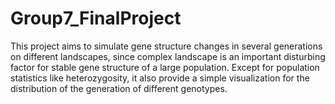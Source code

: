 # Group7_FinalProject
 This project aims to simulate gene structure changes in several generations on different landscapes, since complex landscape is an important disturbing factor for stable gene structure of a large population. Except for population statistics like heterozygosity, it also provide a simple visualization for the distribution of the generation of different genotypes.
